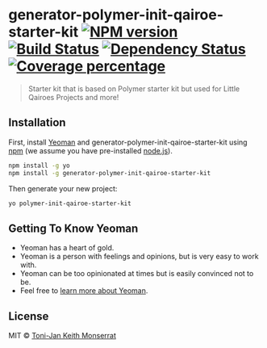 # generator-polymer-init-qairoe-starter-kit [![NPM version][npm-image]][npm-url] [![Build Status][travis-image]][travis-url] [![Dependency Status][daviddm-image]][daviddm-url] [![Coverage percentage][coveralls-image]][coveralls-url]
> Starter kit that is based on Polymer starter kit but used for Little Qairoes Projects and more!

## Installation

First, install [Yeoman](http://yeoman.io) and generator-polymer-init-qairoe-starter-kit using [npm](https://www.npmjs.com/) (we assume you have pre-installed [node.js](https://nodejs.org/)).

```bash
npm install -g yo
npm install -g generator-polymer-init-qairoe-starter-kit
```

Then generate your new project:

```bash
yo polymer-init-qairoe-starter-kit
```

## Getting To Know Yeoman

 * Yeoman has a heart of gold.
 * Yeoman is a person with feelings and opinions, but is very easy to work with.
 * Yeoman can be too opinionated at times but is easily convinced not to be.
 * Feel free to [learn more about Yeoman](http://yeoman.io/).

## License

MIT © [Toni-Jan Keith Monserrat]()


[npm-image]: https://badge.fury.io/js/generator-polymer-init-qairoe-starter-kit.svg
[npm-url]: https://npmjs.org/package/generator-polymer-init-qairoe-starter-kit
[travis-image]: https://travis-ci.org/littleqairoes/generator-polymer-init-qairoe-starter-kit.svg?branch=master
[travis-url]: https://travis-ci.org/littleqairoes/generator-polymer-init-qairoe-starter-kit
[daviddm-image]: https://david-dm.org/littleqairoes/generator-polymer-init-qairoe-starter-kit.svg?theme=shields.io
[daviddm-url]: https://david-dm.org/littleqairoes/generator-polymer-init-qairoe-starter-kit
[coveralls-image]: https://coveralls.io/repos/littleqairoes/generator-polymer-init-qairoe-starter-kit/badge.svg
[coveralls-url]: https://coveralls.io/r/littleqairoes/generator-polymer-init-qairoe-starter-kit

